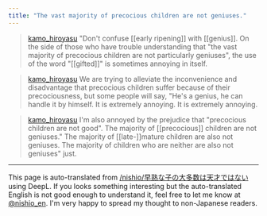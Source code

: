 ```yaml
---
title: "The vast majority of precocious children are not geniuses."
---
```


> [kamo_hiroyasu](https://x.com/kamo_hiroyasu/status/1838786502635196548) "Don't confuse [[early ripening]] with [[genius]]. On the side of those who have trouble understanding that "the vast majority of precocious children are not particularly geniuses", the use of the word "[[gifted]]" is sometimes annoying in itself.

> [kamo_hiroyasu](https://x.com/kamo_hiroyasu/status/1838978113629524235) We are trying to alleviate the inconvenience and disadvantage that precocious children suffer because of their precociousness, but some people will say, "He's a genius, he can handle it by himself. It is extremely annoying. It is extremely annoying.

> [kamo_hiroyasu](https://x.com/kamo_hiroyasu/status/1839169255889109387) I'm also annoyed by the prejudice that "precocious children are not good". The majority of [[precocious]] children are not geniuses." The majority of [[late-]]mature children are also not geniuses. The majority of children who are neither are also not geniuses" just.


---
This page is auto-translated from [/nishio/早熟な子の大多数は天才ではない](https://scrapbox.io/nishio/早熟な子の大多数は天才ではない) using DeepL. If you looks something interesting but the auto-translated English is not good enough to understand it, feel free to let me know at [@nishio_en](https://twitter.com/nishio_en). I'm very happy to spread my thought to non-Japanese readers.